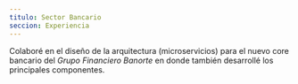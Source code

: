 ```yaml
---
titulo: Sector Bancario
seccion: Experiencia
---
```


Colaboré en el diseño de la arquitectura (microservicios)
para el nuevo core bancario del *Grupo Financiero Banorte* en
donde también desarrollé los principales
componentes.